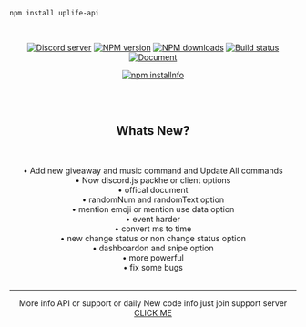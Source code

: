 ```
npm install uplife-api 
```

<div align="center">
 <br>
  <p>
    <a href="https://discord.gg/KmngEup"><img src="https://img.shields.io/discord/638943292242919455?color=7289da&logo=discord&logoColor=white" alt="Discord server" /></a>
    <a href="https://www.npmjs.com/package/uplife-api"><img src="https://img.shields.io/npm/v/uplife-api.svg?maxAge=3600" alt="NPM version" /></a>
    <a href="https://www.npmjs.com/package/uplife-api"><img src="https://img.shields.io/npm/dt/uplife-api.svg?maxAge=3600" alt="NPM downloads" /></a>
    <a href="https://github.com/namekinggamerboy/uplife/actions"><img src="https://github.com/namekinggamerboy/uplife/workflows/Testing/badge.svg" alt="Build status" /></a>
    <a href="https://namekinggamerboy.github.io/uplife-api-docs/"><img src="https://img.shields.io/badge/Documentation-Click%20here-blue?style=for-the-badge" alt="Document"></a>
  </p>
  <p>
    <a href="https://nodei.co/npm/uplife-api/"><img src="https://nodei.co/npm/uplife-api.png?downloads=true&stars=true" alt="npm installnfo" /></a>
  </p>
<br>
<br>
<h2><b>Whats New?</h2></b>
<br>

• Add new giveaway and music command and Update All commands<br>
• Now discord.js packhe or client options<br>
• offical document<br>
• randomNum and randomText option<br>
• mention emoji or mention use data option<br>
• event harder<br>
• convert ms to time<br>
• new change status or non change status option<br>
• dashboardon and snipe option<br>
• more powerful<br>
• fix some bugs<br>
<br>
<hr>
More info API or support or daily New code info just join support server<br>
<a href="https://discord.gg/KmngEup">CLICK ME</a>
</div>
